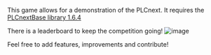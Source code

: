 This game allows for a demonstration of the PLCnext.
It requires the [PLCnextBase library 1.6.4](https://www.plcnextstore.com/world/app/391)

There is a leaderboard to keep the competition going!
![image](https://github.com/user-attachments/assets/31aab2c9-d642-4200-993e-12cad955f024)

Feel free to add features, improvements and contribute!
